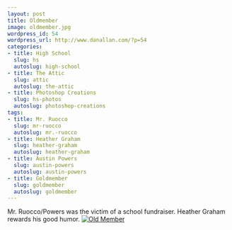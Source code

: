 ```yaml
---
layout: post
title: Oldmember
image: oldmember.jpg
wordpress_id: 54
wordpress_url: http://www.danallan.com/?p=54
categories:
- title: High School
  slug: hs
  autoslug: high-school
- title: The Attic
  slug: attic
  autoslug: the-attic
- title: Photoshop Creations
  slug: hs-photos
  autoslug: photoshop-creations
tags:
- title: Mr. Ruocco
  slug: mr-ruocco
  autoslug: mr.-ruocco
- title: Heather Graham
  slug: heather-graham
  autoslug: heather-graham
- title: Austin Powers
  slug: austin-powers
  autoslug: austin-powers
- title: Goldmember
  slug: goldmember
  autoslug: goldmember
---
```


Mr. Ruocco/Powers was the victim of a school fundraiser.  Heather Graham rewards his good humor.
[![](http://www.danallan.com/wp-content/uploads/2008/08/oldmember.jpg "Old Member")](http://www.danallan.com/wp-content/uploads/2008/08/oldmember.jpg)
